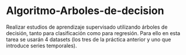 # Algoritmo-Arboles-de-decision
Realizar estudios de aprendizaje supervisado utilizando árboles de decisión, tanto para clasificación como para regresión. Para ello en esta tarea se usarán 4 datasets (los tres de la práctica anterior y uno que introduce series temporales).
